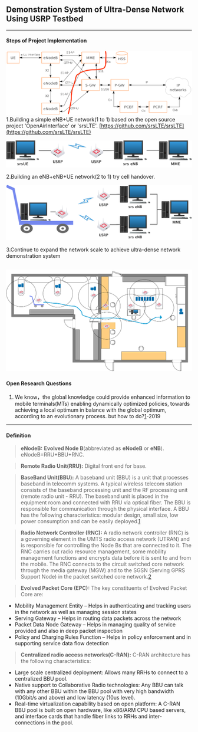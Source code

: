 ## Demonstration System of Ultra-Dense Network  Using USRP Testbed
---
#### Steps of Project Implementation
![](./Photos/LTE_classic_architecture.png)
1.Building a simple eNB+UE network(1 to 1) based on the open source project 'OpenAirInterface' or 'srsLTE'.
[https://github.com/srsLTE/srsLTE](https://github.com/srsLTE/srsLTE)

![](./Photos/1TO1.png)


2.Building an eNB+eNB+UE network(2 to 1) try cell handover.

![](./Photos/2TO1.png)

3.Continue to expand the network scale to achieve ultra-dense network demonstration system

![](./Photos/lab_map2.png)
---
#### Open Research Questions
1. We know，the global knowledge could provide enhanced information to mobile terminals(MTs) enabling dynamically optimized policies, towards achieving a local optimum in balance with the global optimum, according to an evolutionary process. but how to do?[1]-2019


---
#### Definition

>**eNodeB:** **Evolved Node B**(abbreviated as **eNodeB** or **eNB**). eNodeB=RRU+BBU+RNC.

>**Remote Radio Unit(RRU):** Digital front end for base.

>**BaseBand Unit(BBU):** A baseband unit (BBU) is a unit that processes baseband in telecomm systems. A typical wireless telecom station consists of the baseband processing unit and the RF processing unit (remote radio unit - RRU). The baseband unit is placed in the equipment room and connected with RRU via optical fiber. The BBU is responsible for communication through the physical interface. A BBU has the following characteristics: modular design, small size, low power consumption and can be easily deployed.[1]

>**Radio Network Controller (RNC):** A radio network controller (RNC) is a governing element in the UMTS radio access network (UTRAN) and is responsible for controlling the Node Bs that are connected to it. The RNC carries out radio resource management, some mobility management functions and encrypts data before it is sent to and from the mobile. The RNC connects to the circuit switched core network through the media gateway (MGW) and to the SGSN (Serving GPRS Support Node) in the packet switched core network.[2]

>**Evolved Packet Core (EPC):** The key constituents of Evolved Packet Core are:
 * Mobility Management Entity – Helps in authenticating and tracking users in the network as well as managing session states
 * Serving Gateway – Helps in routing data packets across the network
 * Packet Data Node Gateway – Helps in managing quality of service provided and also in deep packet inspection
 * Policy and Charging Rules Function – Helps in policy enforcement and in supporting service data flow detection

 >**Centralized radio access networks(C-RAN):** C-RAN architecture has the following characteristics:
  * Large scale centralized deployment: Allows many RRHs to connect to a centralized BBU pool.
  * Native support to Collaborative Radio technologies: Any BBU can talk with any other BBU within the BBU pool with very high bandwidth (10Gbit/s and above) and low latency (10us level).
  * Real-time virtualization capability based on open platform: A C-RAN BBU pool is built on open hardware, like x86/ARM CPU based servers, and interface cards that handle fiber links to RRHs and inter-connections in the pool.




[1]:https://www.exfo.com/en/resources/glossary/baseband-unit/
[2]:https://www.idt.com/application/network-communications/radio-network-controller-rnc
